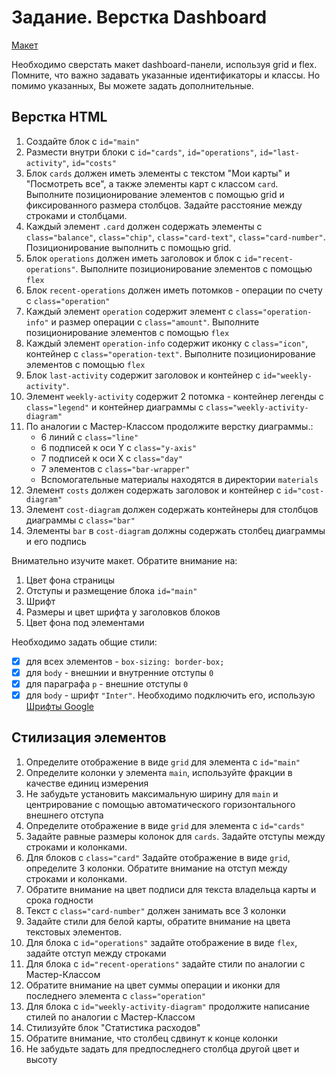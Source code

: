 # Задание. Верстка Dashboard

[Макет](https://www.figma.com/design/uHX0yHf093E4l4BXmfU8Az/flex-grid?node-id=22-5&t=GzJc8m8ZdCZxwe3v-1)

Необходимо сверстать макет dashboard-панели, используя grid и flex. Помните, что важно задавать указанные идентификаторы
и классы. Но помимо указанных, Вы можете задать дополнительные.

## Верстка HTML

1. Создайте блок с `id="main"`
2. Размести внутри блоки с `id="cards"`, `id="operations"`, `id="last-activity"`, `id="costs"`
3. Блок `cards` должен иметь элементы с текстом "Мои карты" и "Посмотреть все", а также элементы карт с классом `card`.
   Выполните позиционирование элементов с помощью grid и фиксированного размера столбцов. Задайте расстояние между
   строками и столбцами.
4. Каждый элемент `.card` должен содержать элементы с `class="balance"`, `class="chip"`, `class="card-text"`,
   `class="card-number"`. Позиционирование выполнить с помощью grid.
5. Блок `operations` должен иметь заголовок и блок с `id="recent-operations"`. Выполните позиционирование элементов с
   помощью `flex`
6. Блок `recent-operations` должен иметь потомков - операции по счету с `class="operation"`
7. Каждый элемент `operation` содержит элемент с `class="operation-info"` и размер операции с `class="amount"`.
   Выполните позиционирование элементов с помощью `flex`
8. Каждый элемент `operation-info` содержит иконку с `class="icon"`, контейнер с `class="operation-text"`. Выполните
   позиционирование элементов с помощью `flex`
9. Блок `last-activity` содержит заголовок и контейнер с `id="weekly-activity"`.
10. Элемент `weekly-activity` содержит 2 потомка - контейнер легенды с `class="legend"` и контейнер диаграммы с
    `class="weekly-activity-diagram"`
11. По аналогии с Мастер-Классом продолжите верстку диаграммы.:
    - 6 линий с `class="line"`
    - 6 подписей к оси Y с `class="y-axis"`
    - 7 подписей к оси X с `class="day"`
    - 7 элементов с `class="bar-wrapper"`
    - Вспомогательные материалы находятся в директории `materials`
12. Элемент `costs` должен содержать заголовок и контейнер с `id="cost-diagram"`
13. Элемент `cost-diagram` должен содержать контейнеры для столбцов диаграммы с `class="bar"`
14. Элементы `bar` в `cost-diagram` должны содержать столбец диаграммы и его подпись

Внимательно изучите макет. Обратите внимание на:

1. Цвет фона страницы
2. Отступы и размещение блока `id="main"`
3. Шрифт
4. Размеры и цвет шрифта у заголовков блоков
5. Цвет фона под элементами

Необходимо задать общие стили:

-[X] для всех элементов - `box-sizing: border-box;`
-[X] для `body` - внешнии и внутренние отступы `0`
-[X] для параграфа `p` - внешние отступы `0`
-[X] для `body` - шрифт `"Inter"`. Необходимо подключить его, использую [Шрифты Google](https://fonts.google.com/)

## Стилизация элементов

1. Определите отображение в виде `grid` для элемента с `id="main"`
2. Определите колонки у элемента `main`, используйте фракции в качестве единиц измерения
3. Не забудьте установить максимальную ширину для `main` и центрирование с помощью автоматического горизонтального
   внешнего отступа
4. Определите отображение в виде `grid` для элемента с `id="cards"`
5. Задайте равные размеры колонок для `cards`. Задайте отступы между строками и колонками.
6. Для блоков с `class="card"` Задайте отображение в виде `grid`, определите 3 колонки. Обратите внимание на отступ
   между строками и колонками.
7. Обратите внимание на цвет подписи для текста владельца карты и срока годности
8. Текст с `class="card-number"` должен занимать все 3 колонки
9. Задайте стили для белой карты, обратите внимание на цвета текстовых элементов.
10. Для блока с `id="operations"` задайте отображение в виде `flex`, задайте отступ между строками
11. Для блока с `id="recent-operations"` задайте стили по аналогии с Мастер-Классом
12. Обратите внимание на цвет суммы операции и иконки для последнего элемента с `class="operation"`
13. Для блока с `id="weekly-activity-diagram"` продолжите написание стилей по аналогии с Мастер-Классом
14. Стилизуйте блок "Статистика расходов"
15. Обратите внимание, что столбец сдвинут к конце колонки
16. Не забудьте задать для предпоследнего столбца другой цвет и высоту
